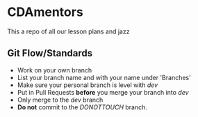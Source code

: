 # CDAmentors
This a repo of all our lesson plans and jazz

## Git Flow/Standards
  * Work on your own branch
  * List your branch name and with your name under 'Branches'
  * Make sure your personal branch is level with _dev_ 
  * Put in Pull Requests **before** you merge your branch into _dev_ 
  * Only merge to the _dev_ branch
  * **Do not** commit to the _DONOTTOUCH_ branch. 


